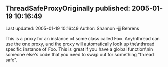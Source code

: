 ## ThreadSafeProxyOriginally published: 2005-01-19 10:16:49 
Last updated: 2005-01-19 10:16:49 
Author: Shannon -jj Behrens 
 
This is a proxy for an instance of some class called Foo.  Any\nthread can use the one proxy, and the proxy will automatically look up the\nthread specific instance of Foo.  This is great if you have a global function\nin someone else's code that you need to swap out for something "thread safe".